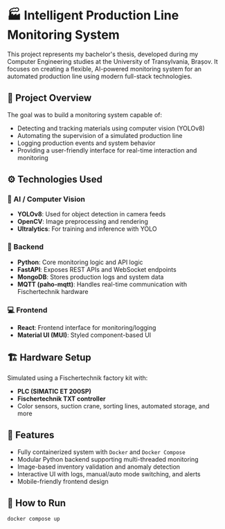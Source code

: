 # 🏭 Intelligent Production Line Monitoring System

This project represents my bachelor's thesis, developed during my Computer Engineering studies at the University of Transylvania, Brașov. It focuses on creating a flexible, AI-powered monitoring system for an automated production line using modern full-stack technologies.

## 📌 Project Overview

The goal was to build a monitoring system capable of:
- Detecting and tracking materials using computer vision (YOLOv8)
- Automating the supervision of a simulated production line
- Logging production events and system behavior
- Providing a user-friendly interface for real-time interaction and monitoring

## ⚙️ Technologies Used

### 🧠 AI / Computer Vision
- **YOLOv8**: Used for object detection in camera feeds
- **OpenCV**: Image preprocessing and rendering
- **Ultralytics**: For training and inference with YOLO

### 🐍 Backend
- **Python**: Core monitoring logic and API logic
- **FastAPI**: Exposes REST APIs and WebSocket endpoints
- **MongoDB**: Stores production logs and system data
- **MQTT (paho-mqtt)**: Handles real-time communication with Fischertechnik hardware

### 💻 Frontend
- **React**: Frontend interface for monitoring/logging
- **Material UI (MUI)**: Styled component-based UI

## 🏗️ Hardware Setup

Simulated using a Fischertechnik factory kit with:
- **PLC (SIMATIC ET 200SP)**
- **Fischertechnik TXT controller**
- Color sensors, suction crane, sorting lines, automated storage, and more

## 🔧 Features
- Fully containerized system with `Docker` and `Docker Compose`
- Modular Python backend supporting multi-threaded monitoring
- Image-based inventory validation and anomaly detection
- Interactive UI with logs, manual/auto mode switching, and alerts
- Mobile-friendly frontend design

## 🚀 How to Run

```bash
docker compose up
